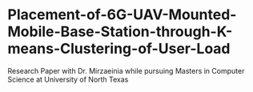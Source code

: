 # Placement-of-6G-UAV-Mounted-Mobile-Base-Station-through-K-means-Clustering-of-User-Load
Research Paper with Dr. Mirzaeinia while pursuing Masters in Computer Science at University of North Texas
